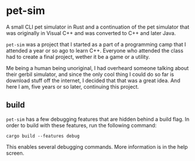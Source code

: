 # pet-sim

A small CLI pet simulator in Rust and a continuation of the pet simulator that
was originally in Visual C++ and was converted to C++ and later Java.

`pet-sim` was a project that I started as a part of a programming camp that I
attended a year or so ago to learn C++. Everyone who attended the class had to
create a final project, wether it be a game or a utility.

Me being a human being unoriginal, I had overheard someone talking about their
gerbil simulator, and since the only cool thing I could do so far is download
stuff off the internet, I decided that that was a great idea. And here I am,
five years or so later, continuing this project.

## build

`pet-sim` has a few debugging features that are hidden behind a build flag.
In order to build with these features, run the following command:

```
cargo build --features debug
```

This enables several debugging commands. More information is in the help screen.

